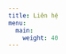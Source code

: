 ```yaml
---
title: Liên hệ
menu:
  main:
    weight: 40
---
```


<!--add blocks of content here to add more sections to the community page -->
